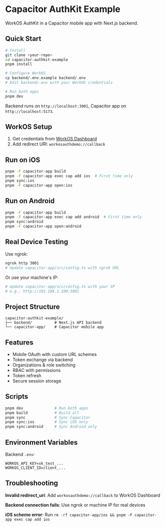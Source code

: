 # Capacitor AuthKit Example

WorkOS AuthKit in a Capacitor mobile app with Next.js backend.

## Quick Start

```bash
# Install
git clone <your-repo>
cd capacitor-authkit-example
pnpm install

# Configure WorkOS
cp backend/.env.example backend/.env
# Edit backend/.env with your WorkOS credentials

# Run both apps
pnpm dev
```

Backend runs on `http://localhost:3001`, Capacitor app on `http://localhost:5173`.

## WorkOS Setup

1. Get credentials from [WorkOS Dashboard](https://dashboard.workos.com/)
2. Add redirect URI: `workosauthdemo://callback`

## Run on iOS

```bash
pnpm -F capacitor-app build
pnpm -F capacitor-app exec cap add ios  # First time only
pnpm sync:ios
pnpm -F capacitor-app open:ios
```

## Run on Android

```bash
pnpm -F capacitor-app build
pnpm -F capacitor-app exec cap add android  # First time only
pnpm sync:android
pnpm -F capacitor-app open:android
```

## Real Device Testing

Use ngrok:
```bash
ngrok http 3001
# Update capacitor-app/src/config.ts with ngrok URL
```

Or use your machine's IP:
```bash
# Update capacitor-app/src/config.ts with your IP
# e.g., http://192.168.1.100:3001
```

## Project Structure

```
capacitor-authkit-example/
├── backend/          # Next.js API backend
└── capacitor-app/    # Capacitor mobile app
```

## Features

- Mobile OAuth with custom URL schemes
- Token exchange via backend
- Organizations & role switching
- RBAC with permissions
- Token refresh
- Secure session storage

## Scripts

```bash
pnpm dev              # Run both apps
pnpm build            # Build all
pnpm sync             # Sync Capacitor
pnpm sync:ios         # Sync iOS only
pnpm sync:android     # Sync Android only
```

## Environment Variables

Backend `.env`:
```
WORKOS_API_KEY=sk_test_...
WORKOS_CLIENT_ID=client_...
```

## Troubleshooting

**Invalid redirect_uri**: Add `workosauthdemo://callback` to WorkOS Dashboard

**Backend connection fails**: Use ngrok or machine IP for real devices

**iOS scheme error**: Run `rm -rf capacitor-app/ios && pnpm -F capacitor-app exec cap add ios`